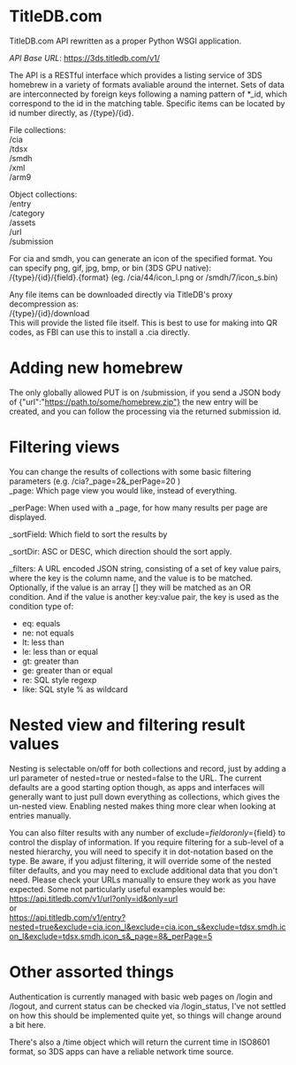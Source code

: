 # TitleDB.com

TitleDB.com API rewritten as a proper Python WSGI application. 


*API Base URL*: https://3ds.titledb.com/v1/  

The API is a RESTful interface which provides a listing service of 3DS homebrew in a variety of formats avaliable around the internet. 
Sets of data are interconnected by foreign keys following a naming pattern of *_id, which correspond to the id in the matching table. 
Specific items can be located by id number directly, as /{type}/{id}.

File collections:  
/cia  
/tdsx  
/smdh  
/xml  
/arm9  

Object collections:  
/entry  
/category  
/assets  
/url  
/submission  

For cia and smdh, you can generate an icon of the specified format. You can specify png, gif, jpg, bmp, or bin (3DS GPU native):  
/{type}/{id}/{field}.{format} (eg. /cia/44/icon_l.png or /smdh/7/icon_s.bin)  

Any file items can be downloaded directly via TitleDB's proxy decompression as:  
/{type}/{id}/download  
This will provide the listed file itself. This is best to use for making into QR codes, as FBI can use this to install a .cia directly.

# Adding new homebrew  
The only globally allowed PUT is on /submission, if you send a JSON body of {"url":"https://path.to/some/homebrew.zip"} the new entry will be created, and you can follow the processing via the returned submission id.  


# Filtering views
You can change the results of collections with some basic filtering parameters (e.g. /cia?_page=2&_perPage=20 )  
_page: Which page view you would like, instead of everything.  

_perPage: When used with a _page, for how many results per page are displayed.

_sortField: Which field to sort the results by

_sortDir: ASC or DESC, which direction should the sort apply.

_filters: A URL encoded JSON string, consisting of a set of key value pairs, where the key is the column name, and the value is to be matched. Optionally, if the value is an array [] they will be matched as an OR condition. And if the value is another key:value pair, the key is used as the condition type of:
* eq: equals  
* ne: not equals  
* lt: less than  
* le: less than or equal  
* gt: greater than  
* ge: greater than or equal  
* re: SQL style regexp  
* like: SQL style % as wildcard  

# Nested view and filtering result values
Nesting is selectable on/off for both collections and record, just by adding a url parameter of nested=true or nested=false to the URL. The current defaults are a good starting option though, as apps and interfaces will generally want to just pull down everything as collections, which gives the un-nested view. Enabling nested makes thing more clear when looking at entries manually.

You can also filter results with any number of exclude=${field} or only=${field} to control the display of information. If you require filtering for a sub-level of a nested hierarchy, you will need to specify it in dot-notation based on the type. Be aware, if you adjust filtering, it will override some of the nested filter defaults, and you may need to exclude additional data that you don't need. Please check your URLs manually to ensure they work as you have expected. Some not particularly useful examples would be:  
https://api.titledb.com/v1/url?only=id&only=url  
or  
https://api.titledb.com/v1/entry?nested=true&exclude=cia.icon_l&exclude=cia.icon_s&exclude=tdsx.smdh.icon_l&exclude=tdsx.smdh.icon_s&_page=8&_perPage=5


# Other assorted things
Authentication is currently managed with basic web pages on /login and /logout, and current status can be checked via /login_status, I've not settled on how this should be implemented quite yet, so things will change around a bit here.

There's also a /time object which will return the current time in ISO8601 format, so 3DS apps can have a reliable network time source.

